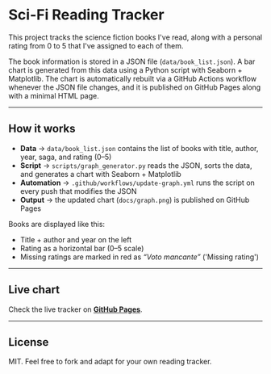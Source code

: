 # Sci-Fi Reading Tracker

This project tracks the science fiction books I've read, along with a personal rating from 0 to 5 that I've assigned to each of them.

The book information is stored in a JSON file (`data/book_list.json`). A bar chart is generated from this data using a Python script with Seaborn + Matplotlib.
The chart is automatically rebuilt via a GitHub Actions workflow whenever the JSON file changes, and it is published on GitHub Pages along with a minimal HTML page.

---

## How it works

- **Data** → `data/book_list.json` contains the list of books with title, author, year, saga, and rating (0–5)
- **Script** → `scripts/graph_generator.py` reads the JSON, sorts the data, and generates a chart with Seaborn + Matplotlib
- **Automation** → `.github/workflows/update-graph.yml` runs the script on every push that modifies the JSON
- **Output** → the updated chart (`docs/graph.png`) is published on GitHub Pages


Books are displayed like this:

- Title + author and year on the left
- Rating as a horizontal bar (0–5 scale)
- Missing ratings are marked in red as *“Voto mancante”* ('Missing rating')

---

## Live chart

Check the live tracker on **[GitHub Pages](https://4l3b.github.io/scifi_books/)**.

---

## License

MIT. Feel free to fork and adapt for your own reading tracker.
